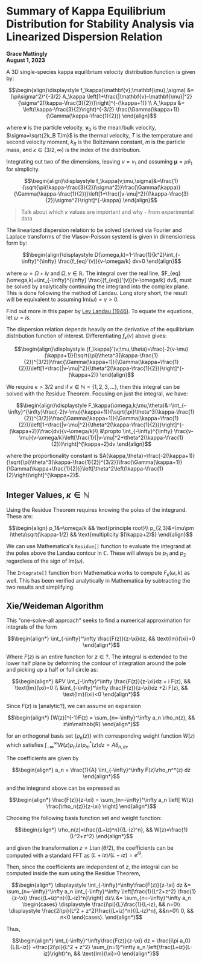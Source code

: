 # Summary of Kappa Equilibrium Distribution for Stability Analysis via Linearized Dispersion Relation

**Grace Mattingly**  
**August 1, 2023**

A 3D single-species kappa equilibrium velocity distribution function is given by:

$$\begin{align}\displaystyle 
    f_\kappa(\mathbf{v};\mathbf{\mu},\sigma) &= (\pi\sigma^2)^{-3/2} A_\kappa \left[1+\frac{|\mathbf{v}-\mathbf{\mu}|^2}{\sigma^2(\kappa-\frac{3}{2})}\right]^{-(\kappa+1)} \\
    A_\kappa &= \left(\kappa-\frac{3}{2}\right)^{-3/2} \frac{\Gamma(\kappa+1)}{\Gamma(\kappa-\frac{1}{2})}
\end{align}$$

where $\mathbf{v}$ is the particle velocity, $\mathbf{v}_0$ is the mean/bulk velocity, $\sigma=\sqrt{2k_B T/m}$ is the thermal velocity, $T$ is the temperature and second velocity moment, $k_B$ is the Boltzmann constant, $m$ is the particle mass, and $\kappa\in(3/2,\infty)$ is the index of the distribution.

Integrating out two of the dimensions, leaving $v=v_1$ and assuming $\mathbf{\mu}=\mu \hat{v}_1$ for simplicity.

$$\begin{align}\displaystyle 
    f_\kappa(v;\mu,\sigma)&=\frac{1}{\sqrt{\pi(\kappa-\frac{3}{2})\sigma^2}}\frac{\Gamma(\kappa)}{\Gamma(\kappa-\frac{1}{2})}\left[1+\frac{|v-\mu|^2}{(\kappa-\frac{3}{2})\sigma^2}\right]^{-\kappa} 
\end{align}$$

> Talk about which $\kappa$ values are important and why - from experimental data

The linearized dispersion relation to be solved (derived via Fourier and Laplace transforms of the Vlasov-Poisson system) is given in dimensionless form by:

$$\begin{align}\displaystyle 
D(\omega,k)=1-\frac{1}{k^2}\int_{-\infty}^{\infty} \frac{f_{eq}'(v)}{v-\omega/k} dv=0
\end{align}$$

where $\omega=\Omega+i\gamma$ and $\Omega,\gamma\in\mathbb{R}$. The integral over the real line, $F_{eq}(\omega,k)=\int_{-\infty}^{\infty} \frac{{f_{eq}}'(v)}{v-\omega/k} dv$, must be solved by analytically continuing the integrand into the complex plane. This is done following the method of Landau. Long story short, the result will be equivalent to assuming $\text{Im}(\omega)=\gamma>0$.

Find out more in this paper by [Lev Landau (1946)](https://github.com/gracecmatt/Plasma_Instabilities/blob/main/Notes/Summaries_of_Papers.md#on-the-vibrations-of-the-electrostatic-plasma-lev-landau-1946). To equate the equations, let $\omega=is$.

The dispersion relation depends heavily on the derivative of the equilibrium distribution function of interest. Differentiating $f_\kappa(v)$ above gives:

$$\begin{align}\displaystyle 
{f_\kappa}'(v;\mu,\theta)=\frac{-2(v-\mu)(\kappa+1)}{\sqrt{\pi}\theta^3(\kappa-\frac{1}{2})^{3/2}}\frac{\Gamma(\kappa+1)}{\Gamma(\kappa+\frac{1}{2})}\left[1+\frac{|v-\mu|^2}{\theta^2(\kappa-\frac{1}{2})}\right]^{-(\kappa+2)}
\end{align}$$

We require $\kappa>3/2$ and if $\kappa\in\mathbb{N}=\{1,2,3,\dots \}$, then this integral can be solved with the Residue Theorem. Focusing on just the integral, we have:

$$\begin{align}\displaystyle 
F_\kappa(\omega,k;\mu,\theta)&=\int_{-\infty}^{\infty}\frac{-2(v-\mu)(\kappa+1)}{\sqrt{\pi}\theta^3(\kappa-\frac{1}{2})^{3/2}}\frac{\Gamma(\kappa+1)}{\Gamma(\kappa+\frac{1}{2})}\left[1+\frac{|v-\mu|^2}{\theta^2(\kappa-\frac{1}{2})}\right]^{-(\kappa+2)}\frac{dv}{v-\omega/k}\\
&\propto \int_{-\infty}^{\infty} \frac{v-\mu}{v-\omega/k}\left[\frac{1}{|v-\mu|^2+\theta^2(\kappa-\frac{1}{2})}\right]^{\kappa+2}dv
\end{align}$$

where the proportionality constant is $A(\kappa,\theta)=\frac{-2(\kappa+1)}{\sqrt{\pi}\theta^3(\kappa-\frac{1}{2})^{3/2}}\frac{\Gamma(\kappa+1)}{\Gamma(\kappa+\frac{1}{2})}\left[\theta^2\left(\kappa-\frac{1}{2}\right)\right]^{\kappa+2}$.

## Integer Values, $\kappa\in\mathbb{N}$
Using the Residue Theorem requires knowing the poles of the integrand. These are:

$$\begin{align}
p_1&=\omega/k && \text{principle root}\\
p_{2,3}&=\mu\pm i\theta\sqrt{\kappa-1/2} && \text{multiplicity $(\kappa+2)$}
\end{align}$$

We can use Mathematica's `Residue[]` function to evaluate the integrand at the poles above the Landau contour in $\mathbb{C}$. These will always be $p_1$ and $p_2$ regardless of the sign of $\text{Im}(\omega)$.

The `Integrate[]` function from Mathematica works to compute ${F}_\kappa(\omega,k)$ as well. This has been verified analytically in Mathematica by subtracting the two results and simplifying.

## Xie/Weideman Algorithm

This "one-solve-all approach" seeks to find a numerical approximation for integrals of the form

$$\begin{align*}
    \int_{-\infty}^\infty \frac{F(z)}{z-\xi}dz, && \text{Im}(\xi)>0 
\end{align*}$$

Where $F(z)$ is an entire function for $z\in ?$. The integral is extended to the lower half plane by deforming the contour of integration around the pole and picking up a half or full circle as:

$$\begin{align*}
    &PV \int_{-\infty}^\infty \frac{F(z)}{z-\xi}dz + i F(z), && \text{Im}(\xi)=0 \\
    &\int_{-\infty}^\infty \frac{F(z)}{z-\xi}dz +2i F(z), && \text{Im}(\xi)<0
\end{align*}$$

Since $F(z)$ is [analytic?], we can assume an expansion 

$$\begin{align*}
   [W(z)]^{-1}F(z) = \sum_{n=-\infty}^\infty a_n \rho_n(z), && z\in\mathbb{R}
\end{align*}$$

for an orthogonal basis set $\{\rho_n(z)\}$ with corresponding weight function $W(z)$ which satisfies $\int_{-\infty}^\infty W(z)\rho_n(z)\rho_m^*(z) dz = A \delta_{n,m}$.

The coefficients are given by 

$$\begin{align*}
    a_n = \frac{1}{A} \int_{-\infty}^\infty F(z)\rho_n^*(z) dz
\end{align*}$$

and the integrand above can be expressed as 

$$\begin{align*}
   \frac{F(z)}{z-\xi} = \sum_{n=-\infty}^\infty a_n \left[ W(z) \frac{\rho_n(z)}{z-\xi} \right]
\end{align*}$$

Choosing the following basis function set and weight function:

$$\begin{align*}
   \rho_n(z)=\frac{(L+iz)^n}{(L-iz)^n}, && W(z)=\frac{1}{L^2+z^2}
\end{align*}$$

and given the transformation $z=L \tan(\theta/2)$, the coefficients can be computed with a standard FFT as $(L+iz)/(L-iz)=e^{i \theta}$. 

Then, since the coefficients are independent of $z$, the integral can be computed inside the sum using the Residue Theorem,

$$\begin{align*} \displaystyle
   \int_{-\infty}^\infty\frac{F(z)}{z-\xi} dz &=  \sum_{n=-\infty}^\infty a_n \int_{-\infty}^\infty \left[\frac{1}{L^2+z^2} \frac{1}{z-\xi} \frac{(L+iz)^n}{(L-iz)^n}\right] dz\\
    &=  \sum_{n=-\infty}^\infty a_n \begin{cases} \displaystyle
        \frac{i\pi}{L}\frac{1}{L-iz}, && n=0\\ \displaystyle
        \frac{2i\pi}{L^2 + z^2}\frac{(L+iz)^n}{(L-iz)^n}, &&n>0\\
        0, && n<0
        \end{cases}.
\end{align*}$$

Thus, 

$$\begin{align*}
   \int_{-\infty}^\infty\frac{F(z)}{z-\xi} dz = \frac{i\pi a_0}{L(L-iz)} +\frac{2i\pi}{L^2 + z^2} \sum_{n=1}^\infty a_n \left(\frac{L+iz}{L-iz}\right)^n, && \text{Im}(\xi)>0
\end{align*}$$
